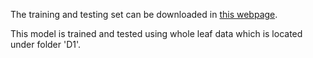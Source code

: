 The training and testing set can be downloaded in [this webpage](http://web.fsktm.um.edu.my/~cschan/downloads_MKLeaf_dataset.html).

This model is trained and tested using whole leaf data which is located under folder 'D1'.


 

